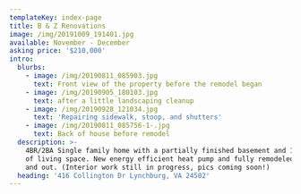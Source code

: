 ```yaml
---
templateKey: index-page
title: B & Z Renovations
image: /img/20191009_191401.jpg
available: November - December
asking price: '$210,000'
intro:
  blurbs:
    - image: /img/20190811_085903.jpg
      text: Front view of the property before the remodel began
    - image: /img/20190905_180103.jpg
      text: after a little landscaping cleanup
    - image: /img/20190928_121034.jpg
      text: 'Repairing sidewalk, stoop, and shutters'
    - image: /img/20190811_085756-1-.jpg
      text: Back of house before remodel
  description: >-
    4BR/2BA Single family home with a partially finished basement and 1900 sqft
    of living space. New energy efficient heat pump and fully remodeled inside
    and out. (Interior work still in progress, pics coming soon!)
  heading: '416 Collington Dr Lynchburg, VA 24502'
---
```


